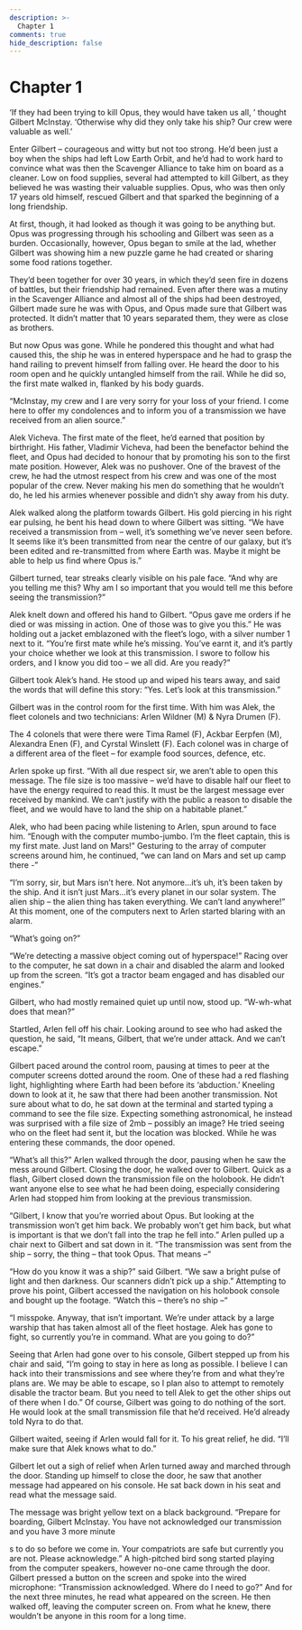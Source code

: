 ```yaml
---
description: >-
  Chapter 1
comments: true
hide_description: false
---
```


# Chapter 1
‘If they had been trying to kill Opus, they would have taken us all, ’ thought Gilbert McInstay. ‘Otherwise why did they only take his ship? Our crew were valuable as well.’

Enter Gilbert – courageous and witty but not too strong. He’d been just a boy when the ships had left Low Earth Orbit, and he’d had to work hard to convince what was then the Scavenger Alliance to take him on board as a cleaner. Low on food supplies, several had attempted to kill Gilbert, as they believed he was wasting their valuable supplies. Opus, who was then only 17 years old himself, rescued Gilbert and that sparked the beginning of a long friendship.

At first, though, it had looked as though it was going to be anything but. Opus was progressing through his schooling and Gilbert was seen as a burden. Occasionally, however, Opus began to smile at the lad, whether Gilbert was showing him a new puzzle game he had created or sharing some food rations together.

They’d been together for over 30 years, in which they’d seen fire in dozens of battles, but their friendship had remained. Even after there was a mutiny in the Scavenger Alliance and almost all of the ships had been destroyed, Gilbert made sure he was with Opus, and Opus made sure that Gilbert was protected. It didn’t matter that 10 years separated them, they were as close as brothers.

But now Opus was gone. While he pondered this thought and what had caused this, the ship he was in entered hyperspace and he had to grasp the hand railing to prevent himself from falling over. He heard the door to his room open and he quickly untangled himself from the rail. While he did so, the first mate walked in, flanked by his body guards.

“McInstay, my crew and I are very sorry for your loss of your friend. I come here to offer my condolences and to inform you of a transmission we have received from an alien source.”

Alek Vicheva. The first mate of the fleet, he’d earned that position by birthright. His father, Vladimir Vicheva, had been the benefactor behind the fleet, and Opus had decided to honour that by promoting his son to the first mate position. However, Alek was no pushover. One of the bravest of the crew, he had the utmost respect from his crew and was one of the most popular of the crew. Never making his men do something that he wouldn’t do, he led his armies whenever possible and didn’t shy away from his duty.

Alek walked along the platform towards Gilbert. His gold piercing in his right ear pulsing, he bent his head down to where Gilbert was sitting. “We have received a transmission from – well, it’s something we’ve never seen before. It seems like it’s been transmitted from near the centre of our galaxy, but it’s been edited and re-transmitted from where Earth was. Maybe it might be able to help us find where Opus is.”

Gilbert turned, tear streaks clearly visible on his pale face. “And why are you telling me this? Why am I so important that you would tell me this before seeing the transmission?”

Alek knelt down and offered his hand to Gilbert. “Opus gave me orders if he died or was missing in action. One of those was to give you this.” He was holding out a jacket emblazoned with the fleet’s logo, with a silver number 1 next to it. “You’re first mate while he’s missing. You’ve earnt it, and it’s partly your choice whether we look at this transmission. I swore to follow his orders, and I know you did too – we all did. Are you ready?”

Gilbert took Alek’s hand. He stood up and wiped his tears away, and said the words that will define this story: “Yes. Let’s look at this transmission.”

Gilbert was in the control room for the first time. With him was Alek, the fleet colonels and two technicians: Arlen Wildner (M) & Nyra Drumen (F).

The 4 colonels that were there were Tima Ramel (F), Ackbar Eerpfen (M), Alexandra Enen (F), and Cyrstal Winslett (F). Each colonel was in charge of a different area of the fleet – for example food sources, defence, etc.

Arlen spoke up first. “With all due respect sir, we aren’t able to open this message. The file size is too massive – we’d have to disable half our fleet to have the energy required to read this. It must be the largest message ever received by mankind. We can’t justify with the public a reason to disable the fleet, and we would have to land the ship on a habitable planet.”

Alek, who had been pacing while listening to Arlen, spun around to face him. “Enough with the computer mumbo-jumbo. I’m the fleet captain, this is my first mate. Just land on Mars!” Gesturing to the array of computer screens around him, he continued, “we can land on Mars and set up camp there -”

“I’m sorry, sir, but Mars isn’t here. Not anymore…it’s uh, it’s been taken by the ship. And it isn’t just Mars…it’s every planet in our solar system. The alien ship – the alien thing has taken everything. We can’t land anywhere!” At this moment, one of the computers next to Arlen started blaring with an alarm.

“What’s going on?”

“We’re detecting a massive object coming out of hyperspace!” Racing over to the computer, he sat down in a chair and disabled the alarm and looked up from the screen. “It’s got a tractor beam engaged and has disabled our engines.”

Gilbert, who had mostly remained quiet up until now, stood up. “W-wh-what does that mean?”

Startled, Arlen fell off his chair. Looking around to see who had asked the question, he said, “It means, Gilbert, that we’re under attack. And we can’t escape.”

Gilbert paced around the control room, pausing at times to peer at the computer screens dotted around the room. One of these had a red flashing light, highlighting where Earth had been before its ‘abduction.’ Kneeling down to look at it, he saw that there had been another transmission. Not sure about what to do, he sat down at the terminal and started typing a command to see the file size. Expecting something astronomical, he instead was surprised with a file size of 2mb – possibly an image? He tried seeing who on the fleet had sent it, but the location was blocked. While he was entering these commands, the door opened.

“What’s all this?” Arlen walked through the door, pausing when he saw the mess around Gilbert. Closing the door, he walked over to Gilbert. Quick as a flash, Gilbert closed down the transmission file on the holobook. He didn’t want anyone else to see what he had been doing, especially considering Arlen had stopped him from looking at the previous transmission.

“Gilbert, I know that you’re worried about Opus. But looking at the transmission won’t get him back. We probably won’t get him back, but what is important is that we don’t fall into the trap he fell into.” Arlen pulled up a chair next to Gilbert and sat down in it. “The transmission was sent from the ship – sorry, the thing – that took Opus. That means –“

“How do you know it was a ship?” said Gilbert. “We saw a bright pulse of light and then darkness. Our scanners didn’t pick up a ship.” Attempting to prove his point, Gilbert accessed the navigation on his holobook console and bought up the footage. “Watch this – there’s no ship –“

“I misspoke. Anyway, that isn’t important. We’re under attack by a large warship that has taken almost all of the fleet hostage. Alek has gone to fight, so currently you’re in command. What are you going to do?”

Seeing that Arlen had gone over to his console, Gilbert stepped up from his chair and said, “I’m going to stay in here as long as possible. I believe I can hack into their transmissions and see where they’re from and what they’re plans are. We may be able to escape, so I plan also to attempt to remotely disable the tractor beam. But you need to tell Alek to get the other ships out of there when I do.” Of course, Gilbert was going to do nothing of the sort. He would look at the small transmission file that he’d received. He’d already told Nyra to do that.

Gilbert waited, seeing if Arlen would fall for it. To his great relief, he did. “I’ll make sure that Alek knows what to do.”

Gilbert let out a sigh of relief when Arlen turned away and marched through the door. Standing up himself to close the door, he saw that another message had appeared on his console. He sat back down in his seat and read what the message said.

The message was bright yellow text on a black background. “Prepare for boarding, Gilbert McInstay. You have not acknowledged our transmission and you have 3 more minute

s to do so before we come in. Your compatriots are safe but currently you are not. Please acknowledge.” A high-pitched bird song started playing from the computer speakers, however no-one came through the door. Gilbert pressed a button on the screen and spoke into the wired microphone: “Transmission acknowledged. Where do I need to go?” And for the next three minutes, he read what appeared on the screen. He then walked off, leaving the computer screen on. From what he knew, there wouldn’t be anyone in this room for a long time.
